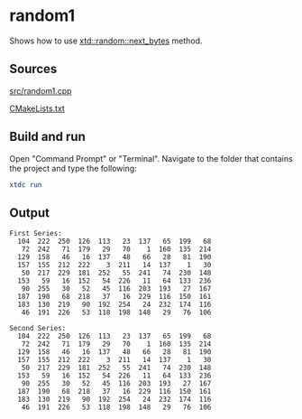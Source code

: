 # random1

Shows how to use [xtd::random::next_bytes](https://gammasoft71.github.io/xtd/reference_guides/latest/classxtd_1_1random.html#a1075ee5aac60100ca2c6e60d2ac065d1) method.

## Sources

[src/random1.cpp](src/random1.cpp)

[CMakeLists.txt](CMakeLists.txt)

## Build and run

Open "Command Prompt" or "Terminal". Navigate to the folder that contains the project and type the following:

```cmake
xtdc run
```

## Output

```
First Series:
  104  222  250  126  113   23  137   65  199   68
   72  242   71  179   29   70    1  160  135  214
  129  158   46   16  137   48   66   28   81  190
  157  155  212  222    3  211   14  137    1   30
   50  217  229  181  252   55  241   74  230  148
  153   59   16  152   54  226   11   64  133  236
   90  255   30   52   45  116  203  193   27  167
  187  190   68  218   37   16  229  116  150  161
  183  130  219   90  192  254   24  232  174  116
   46  191  226   53  118  198  148   29   76  106

Second Series:
  104  222  250  126  113   23  137   65  199   68
   72  242   71  179   29   70    1  160  135  214
  129  158   46   16  137   48   66   28   81  190
  157  155  212  222    3  211   14  137    1   30
   50  217  229  181  252   55  241   74  230  148
  153   59   16  152   54  226   11   64  133  236
   90  255   30   52   45  116  203  193   27  167
  187  190   68  218   37   16  229  116  150  161
  183  130  219   90  192  254   24  232  174  116
   46  191  226   53  118  198  148   29   76  106
```
